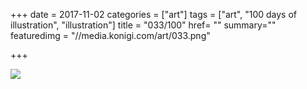 +++
date = 2017-11-02
categories = ["art"]
tags = ["art", "100 days of illustration", "illustration"]
title = "033/100"
href= ""
summary=""
featuredimg = "//media.konigi.com/art/033.png"

+++

<img src="//media.konigi.com/art/033.png" />
